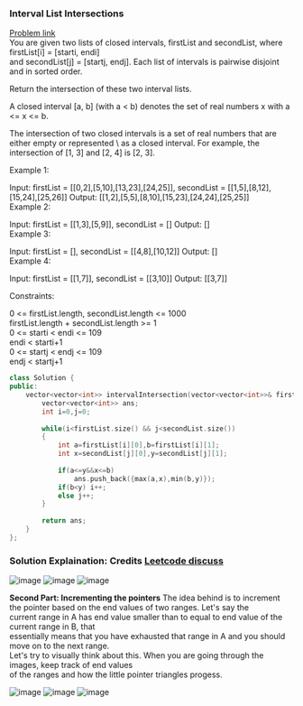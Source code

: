 ### __Interval List Intersections__ 
[Problem link](https://leetcode.com/problems/interval-list-intersections/) \
You are given two lists of closed intervals, firstList and secondList, where firstList[i] = [starti, endi] \
and secondList[j] = [startj, endj]. Each list of intervals is pairwise disjoint and in sorted order.

Return the intersection of these two interval lists.

A closed interval [a, b] (with a < b) denotes the set of real numbers x with a <= x <= b.

The intersection of two closed intervals is a set of real numbers that are either empty or represented \ 
as a closed interval. For example, the intersection of [1, 3] and [2, 4] is [2, 3].

 

Example 1:


Input: firstList = [[0,2],[5,10],[13,23],[24,25]], secondList = [[1,5],[8,12],[15,24],[25,26]]
Output: [[1,2],[5,5],[8,10],[15,23],[24,24],[25,25]] \
Example 2:

Input: firstList = [[1,3],[5,9]], secondList = []
Output: [] \
Example 3:

Input: firstList = [], secondList = [[4,8],[10,12]]
Output: [] \
Example 4:

Input: firstList = [[1,7]], secondList = [[3,10]]
Output: [[3,7]]
 

Constraints:

0 <= firstList.length, secondList.length <= 1000 \
firstList.length + secondList.length >= 1 \
0 <= starti < endi <= 109 \
endi < starti+1 \
0 <= startj < endj <= 109 \
endj < startj+1 

```cpp
class Solution {
public:
    vector<vector<int>> intervalIntersection(vector<vector<int>>& firstList, vector<vector<int>>& secondList) {
        vector<vector<int>> ans;
        int i=0,j=0;
        
        while(i<firstList.size() && j<secondList.size())
        {
            int a=firstList[i][0],b=firstList[i][1];
            int x=secondList[j][0],y=secondList[j][1];
            
            if(a<=y&&x<=b)
                ans.push_back({max(a,x),min(b,y)});
            if(b<y) i++;
            else j++;
        }
        
        return ans;
    }
};
```
### __Solution Explaination: Credits [Leetcode discuss](https://leetcode.com/problems/interval-list-intersections/discuss/647482/Python-Two-Pointer-Approach-%2B-Thinking-Process-Diagrams)__

![image](https://user-images.githubusercontent.com/51910127/130283353-8e8f4134-9f7e-4745-aa59-f8081d53cb95.png)
![image](https://user-images.githubusercontent.com/51910127/130283441-cc4d8cd4-492b-42eb-9131-f2844ae04842.png)
![image](https://user-images.githubusercontent.com/51910127/130283480-7895e51a-f169-494a-b9c8-c4b002960b81.png)

__Second Part: Incrementing the pointers__
The idea behind is to increment the pointer based on the end values of two ranges. Let's say the\
current range in A has end value smaller than to equal to end value of the current range in B, that\
essentially means that you have exhausted that range in A and you should move on to the next range.\
Let's try to visually think about this. When you are going through the images, keep track of end values\
of the ranges and how the little pointer triangles progess.

![image](https://user-images.githubusercontent.com/51910127/130283679-1298b707-71d6-4545-9d02-e510534040df.png)
![image](https://user-images.githubusercontent.com/51910127/130283800-ace9ac4b-b668-4c11-816c-f60d22aebf77.png)
![image](https://user-images.githubusercontent.com/51910127/130283894-f4f663dc-f5f7-4d0b-a566-98f84f70dc8a.png)

